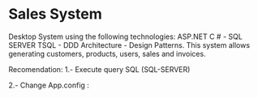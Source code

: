 # Sales System
 Desktop System using the following technologies: ASP.NET C # - SQL SERVER TSQL - DDD Architecture - Design Patterns. This system allows generating customers, products, users, sales and invoices.
 
 Recomendation:
 1.- Execute query SQL (SQL-SERVER)
 
 2.- Change App.config :<add connectionString="Server=NameServer;Database=DemoPractica;User ID=IDUser;Password=password" name="Proyecto"/>
